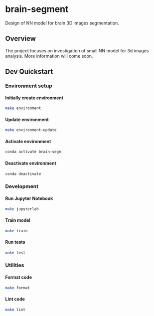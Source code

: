 # brain-segment
Design of NN model for brain 3D images segmentation.

## Overview

The project focuses on investigation of small NN model for 3d images analysis. More information will come soon.


## Dev Quickstart

### Environment setup

#### Initially create environment
```bash
make environment
```

#### Update environment
```bash
make environment-update
```

#### Activate environment
```bash
conda activate brain-segm
```

#### Deactivate environment
```bash
conda deactivate
```

### Development

#### Run Jupyter Notebook
```bash
make jupyterlab
```

#### Train model
```bash
make train
```

#### Run tests
```bash
make test
```

### Utilities

#### Format code
```bash
make format
```

#### Lint code
```bash
make lint
```
